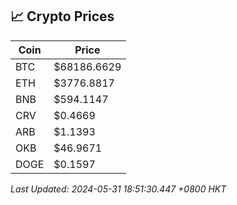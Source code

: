 ## 📈 Crypto Prices

| Coin | Price |
| ---- | ----- |
| BTC | $68186.6629 |
| ETH | $3776.8817 |
| BNB | $594.1147 |
| CRV | $0.4669 |
| ARB | $1.1393 |
| OKB | $46.9671 |
| DOGE | $0.1597 |

_Last Updated: 2024-05-31 18:51:30.447 +0800 HKT_